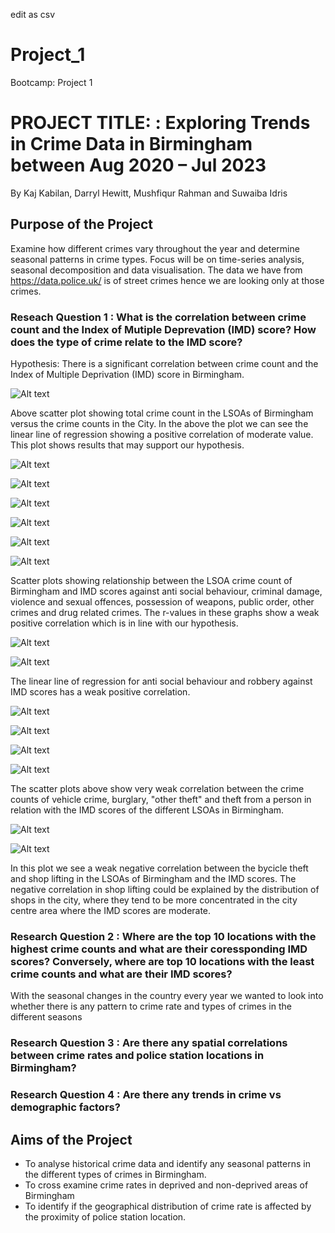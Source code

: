 edit as csv
# Project_1
Bootcamp: Project 1
# PROJECT TITLE: : Exploring Trends in Crime Data in Birmingham between Aug 2020 – Jul 2023

By Kaj Kabilan, Darryl Hewitt, Mushfiqur Rahman and Suwaiba Idris

## Purpose of the Project
Examine how different crimes vary throughout the year and determine seasonal patterns in crime types. Focus will be on time-series analysis, seasonal decomposition and data visualisation. The data we have from https://data.police.uk/ is of street crimes hence we are looking only at those crimes.

### Reseach Question 1 : What is the correlation between crime count and the Index of Mutiple Deprevation (IMD) score? How does the type of crime relate to the IMD score?
Hypothesis: There is a significant correlation between crime count and the Index of Multiple Deprivation (IMD) score in Birmingham.

![Alt text](image-2.png)

Above scatter plot showing total crime count in the LSOAs of Birmingham versus the crime counts in the City. In the above the plot we can see the linear line of regression showing a positive correlation of moderate value. This plot shows results that may support our hypothesis.

![Alt text](image-6.png)

![Alt text](image-8.png)

![Alt text](image-9.png)

![Alt text](image-10.png)

![Alt text](image-14.png)

![Alt text](image-16.png)


Scatter plots showing relationship between the LSOA crime count of Birmingham and IMD scores against anti social behaviour, criminal damage, violence and sexual offences, possession of weapons, public order, other crimes and drug related crimes. The r-values in these graphs show a weak positive correlation which is in line with our hypothesis.

![Alt text](image-3.png)

![Alt text](image-12.png)


The linear line of regression for anti social behaviour and robbery against IMD scores has a weak positive correlation.

![Alt text](image-4.png)

![Alt text](image-5.png)

![Alt text](image-13.png)

![Alt text](image-17.png)

The scatter plots above show very weak correlation between the crime counts of vehicle crime, burglary, "other theft" and theft from a person in relation with the IMD scores of the different LSOAs in Birmingham. 

![Alt text](image-15.png)

![Alt text](image-18.png)

In this plot we see a weak negative correlation between the bycicle theft and shop lifting  in the LSOAs of Birmingham and  the IMD scores. The negative correlation in shop lifting could be explained by the distribution of shops in the city, where they tend to be more concentrated in the city centre area where the IMD scores are moderate.





### Research Question 2 : Where are the top 10 locations with the highest crime counts and what are their coressponding IMD scores? Conversely, where are top 10 locations with the least crime counts and what are their IMD scores?





With the seasonal changes in the country every year we wanted to look into whether there is any pattern to crime rate and types of crimes in the different seasons

### Research Question 3 : Are there any spatial correlations between crime rates and police station locations in Birmingham?

### Research Question 4 : Are there any trends in crime vs demographic factors?

## Aims of the Project
- To analyse historical crime data and identify any seasonal patterns in the different types of crimes in Birmingham.
- To cross examine crime rates in deprived and non-deprived areas of Birmingham
- To identify if the geographical distribution of crime rate is affected by the proximity of police station location.
  
  
  

